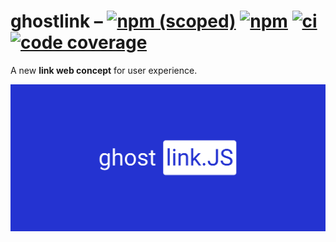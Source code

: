 # ghostlink – [![npm (scoped)](https://img.shields.io/npm/v/@indiealistic/ghostlink.svg)](https://www.npmjs.com/package/@indiealistic/ghostlink) [![npm](https://img.shields.io/bundlephobia/min/@indiealistic/ghostlink?label=size)](https://bundlephobia.com/result?p=@indiealistic/ghostlink) [![ci](https://img.shields.io/github/workflow/status/indiealistic/ghostlink/CI)](https://github.com/indiealistic/ghostlink/actions?query=workflow:"CI") [![code coverage](https://img.shields.io/coveralls/github/indiealistic/ghostlink)](https://coveralls.io/github/indiealistic/ghostlink)
A new **link web concept** for user experience.

[![ghostlink](https://raw.githubusercontent.com/indiealistic/ghostlink/main/logo.svg "Discover the experiment")](https://ghostlink.indiealistic.studio/)
